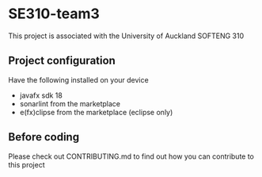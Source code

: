 # SE310-team3

This project is associated with the University of Auckland SOFTENG 310

## Project configuration

Have the following installed on your device
 - javafx sdk 18
 - sonarlint from the marketplace
 - e(fx)clipse from the marketplace (eclipse only)

## Before coding

Please check out CONTRIBUTING.md to find out how you can contribute to this project

